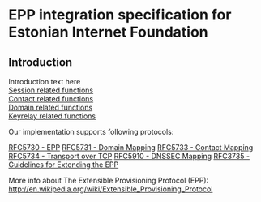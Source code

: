 # EPP integration specification for Estonian Internet Foundation

## Introduction
Introduction text here  
[Session related functions](session.md)  
[Contact related functions](contact.md)  
[Domain related functions](domain.md)  
[Keyrelay related functions](keyrelay.md)

Our implementation supports following protocols:

[RFC5730 - EPP](http://tools.ietf.org/html/rfc5730)
[RFC5731 - Domain Mapping](http://tools.ietf.org/html/rfc5731)
[RFC5733 - Contact Mapping](http://tools.ietf.org/html/rfc5733)
[RFC5734 - Transport over TCP](http://tools.ietf.org/html/rfc5734)
[RFC5910 - DNSSEC Mapping](http://tools.ietf.org/html/rfc5910)
[RFC3735 - Guidelines for Extending the EPP](http://tools.ietf.org/html/rfc3735)

More info about The Extensible Provisioning Protocol (EPP):<br>
http://en.wikipedia.org/wiki/Extensible_Provisioning_Protocol
